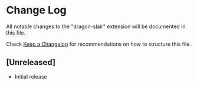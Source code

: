 # Change Log

All notable changes to the "dragon-slair" extension will be documented in this file.

Check [Keep a Changelog](http://keepachangelog.com/) for recommendations on how to structure this file.

## [Unreleased]

- Initial release

